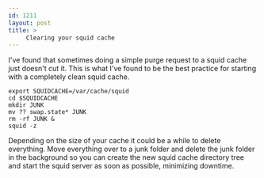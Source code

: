```yaml
---
id: 1211
layout: post
title: >
     Clearing your squid cache
---
```


<p>I've found that sometimes doing a simple purge request to a squid cache just doesn't cut it. This is what I've found to be the best practice for starting with a completely clean squid cache.</p>
<pre><code>export SQUIDCACHE=/var/cache/squid
cd $SQUIDCACHE
mkdir JUNK
mv ?? swap.state* JUNK
rm -rf JUNK &
squid -z</code></pre>
<p>Depending on the size of your cache it could be a while to delete everything. Move everything over to a junk folder and delete the junk folder in the background so you can create the new squid cache directory tree and start the squid server as soon as possible, minimizing downtime.</p>
